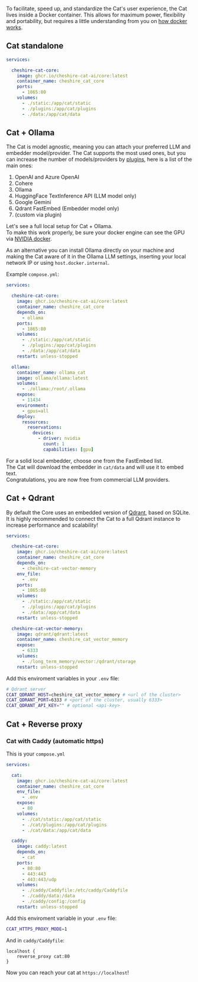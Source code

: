 To facilitate, speed up, and standardize the Cat's user experience, the Cat lives inside a Docker container. This allows for maximum power, flexibility and portability, but requires a little understanding from you on [how docker works](https://docs.docker.com/get-started/).


## Cat standalone

```yaml
services:

  cheshire-cat-core:
    image: ghcr.io/cheshire-cat-ai/core:latest
    container_name: cheshire_cat_core
    ports:
      - 1865:80
    volumes:
      - ./static:/app/cat/static
      - ./plugins:/app/cat/plugins
      - ./data:/app/cat/data
```

## Cat + Ollama

The Cat is model agnostic, meaning you can attach your preferred LLM and embedder model/provider. The Cat supports the most used ones, but you can increase the number of models/providers by [plugins](../../plugins/hooks.md/#__tabbed_1_5), here is a list of the main ones:

1. OpenAI and Azure OpenAI
2. Cohere
3. Ollama
4. HuggingFace TextInference API (LLM model only)
5. Google Gemini
6. Qdrant FastEmbed (Embedder model only)
7. (custom via plugin)

Let's see a full local setup for Cat + Ollama.  
To make this work properly, be sure your docker engine can see the GPU via [NVIDIA docker](https://docs.nvidia.com/datacenter/cloud-native/container-toolkit/latest/install-guide.html).

As an alternative you can install Ollama directly on your machine and making the Cat aware of it in the Ollama LLM settings, inserting your local network IP or using `host.docker.internal`.

Example `compose.yml`:

```yaml
services:

  cheshire-cat-core:
    image: ghcr.io/cheshire-cat-ai/core:latest
    container_name: cheshire_cat_core
    depends_on:
      - ollama
    ports:
      - 1865:80
    volumes:
      - ./static:/app/cat/static
      - ./plugins:/app/cat/plugins
      - ./data:/app/cat/data
    restart: unless-stopped

  ollama:
    container_name: ollama_cat
    image: ollama/ollama:latest
    volumes:
      - ./ollama:/root/.ollama
    expose:
      - 11434
    environment:
      - gpus=all
    deploy:
      resources:
        reservations:
          devices:
            - driver: nvidia
              count: 1
              capabilities: [gpu]
```

For a solid local embedder, choose one from the FastEmbed list.  
The Cat will download the embedder in `cat/data` and will use it to embed text.  
Congratulations, you are now free from commercial LLM providers.

## Cat + Qdrant

By default the Core uses an embedded version of [Qdrant](https://qdrant.tech/), based on SQLite.  
It is highly recommended to connect the Cat to a full Qdrant instance to increase performance and scalability!

```yaml
services:

  cheshire-cat-core:
    image: ghcr.io/cheshire-cat-ai/core:latest
    container_name: cheshire_cat_core
    depends_on:
      - cheshire-cat-vector-memory
    env_file:
      - .env
    ports:
      - 1865:80
    volumes:
      - ./static:/app/cat/static
      - ./plugins:/app/cat/plugins
      - ./data:/app/cat/data
    restart: unless-stopped

  cheshire-cat-vector-memory:
    image: qdrant/qdrant:latest
    container_name: cheshire_cat_vector_memory
    expose:
      - 6333
    volumes:
      - ./long_term_memory/vector:/qdrant/storage
    restart: unless-stopped
```

Add this enviroment variables in your `.env` file:

```bash
# Qdrant server
CCAT_QDRANT_HOST=cheshire_cat_vector_memory # <url of the cluster>
CCAT_QDRANT_PORT=6333 # <port of the cluster, usually 6333>
CCAT_QDRANT_API_KEY="" # optional <api-key>
```

## Cat + Reverse proxy

### Cat with Caddy (automatic https)

This is your `compose.yml`

```yaml
services:

  cat:
    image: ghcr.io/cheshire-cat-ai/core:latest
    container_name: cheshire_cat_core
    env_file:
      - .env
    expose:
      - 80
    volumes:
      - ./cat/static:/app/cat/static
      - ./cat/plugins:/app/cat/plugins
      - ./cat/data:/app/cat/data

  caddy:
    image: caddy:latest
    depends_on:
      - cat
    ports:
      - 80:80
      - 443:443
      - 443:443/udp
    volumes:
      - ./caddy/Caddyfile:/etc/caddy/Caddyfile
      - ./caddy/data:/data
      - ./caddy/config:/config
    restart: unless-stopped
```

Add this enviroment variable in your `.env` file:

```bash
CCAT_HTTPS_PROXY_MODE=1
```

And in `caddy/Caddyfile`:
```
localhost {
    reverse_proxy cat:80
}
```

Now you can reach your cat at `https://localhost`!
